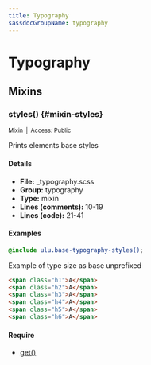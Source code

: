 ```yaml
---
title: Typography
sassdocGroupName: typography
---
```



# Typography





## Mixins




###  styles() {#mixin-styles} 

<small>Mixin&ensp;|&ensp;Access: Public</small>

  

Prints elements base styles
    
    

#### Details

- **File:** _typography.scss
- **Group:** typography
- **Type:** mixin
- **Lines (comments):** 10-19
- **Lines (code):** 21-41
    
    

#### Examples

      


``` scss
@include ulu.base-typography-styles();
```
  

      

Example of type size as base unprefixed      


``` html
<span class="h1">A</span>
<span class="h2">A</span>
<span class="h3">A</span>
<span class="h4">A</span>
<span class="h5">A</span>
<span class="h6">A</span>
```
  

      

#### Require

- [get()](/api/sass/base/elements/#function-get)
  
  
  